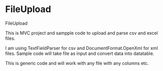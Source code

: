 # FileUpload
FileUpload

This is MVC project and sampple code to upload and parse csv and excel files.

I am using TextFieldParser for csv and DocumentFormat.OpenXml for xml files.
Sample code will take file as input and convert data into datatable.

This is generic code and will work with any file with any columns etc.
